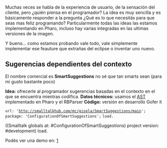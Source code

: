 Muchas veces se habla de la experiencia de usuario, de la sensación del cliente, pero ¿quién piensa en el programador? La idea es muy sencilla y es básicamente responder a la pregunta ¿Qué es lo que necesitás para que seas mas feliz programando? Particularmente todas las ideas las estamos implementando en Pharo, incluso hay varias integradas en las ultimas versiones de la imagen.

Y bueno... como estamos probando vale todo, vale simplemente implementar ese feauture que extrañas del eclipse o inventar uno nuevo.

Sugerencias dependientes del contexto
-------------------------------------

El nombre comercial es **SmartSuggestions** no sé que tan smarts sean (para mi gusto bastante poco)

**Idea:** ofrecerle al programador sugerencias basadas en el contexto en el que se encuentra mientras codifica. **Datos técnicos:** usamos el [AST](ast.html) implementado en Pharo y el RBParser **Código:** versión en desarrollo Gofer it

`url: '`[`http://smalltalkhub.com/mc/gisela/SmartSuggestions/main`](http://smalltalkhub.com/mc/gisela/SmartSuggestions/main)`';`
`package: 'ConfigurationOfSmartSuggestions';`
`load.`

((Smalltalk globals at: \#ConfigurationOfSmartSuggestions) project version: \#development) load.

Podés ver una demo en: [1](http://www.youtube.com/watch?v=WmNKbewOXkE)
